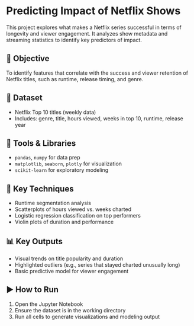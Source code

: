 # Predicting Impact of Netflix Shows

This project explores what makes a Netflix series successful in terms of longevity and viewer engagement. It analyzes show metadata and streaming statistics to identify key predictors of impact.

## 🎯 Objective

To identify features that correlate with the success and viewer retention of Netflix titles, such as runtime, release timing, and genre.

## 📁 Dataset

- Netflix Top 10 titles (weekly data)
- Includes: genre, title, hours viewed, weeks in top 10, runtime, release year

## 🔧 Tools & Libraries

- `pandas`, `numpy` for data prep  
- `matplotlib`, `seaborn`, `plotly` for visualization  
- `scikit-learn` for exploratory modeling

## 🔬 Key Techniques

- Runtime segmentation analysis  
- Scatterplots of hours viewed vs. weeks charted  
- Logistic regression classification on top performers  
- Violin plots of duration and performance

## 📊 Key Outputs

- Visual trends on title popularity and duration  
- Highlighted outliers (e.g., series that stayed charted unusually long)  
- Basic predictive model for viewer engagement

## ▶️ How to Run

1. Open the Jupyter Notebook  
2. Ensure the dataset is in the working directory  
3. Run all cells to generate visualizations and modeling output
